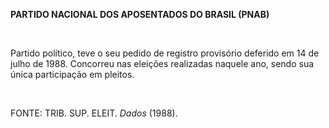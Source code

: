 **PARTIDO NACIONAL DOS APOSENTADOS DO BRASIL (PNAB)**

 

Partido político, teve o seu pedido de registro provisório deferido em
14 de julho de 1988. Concorreu nas eleições realizadas naquele ano,
sendo sua única participação em pleitos.

 

FONTE: TRIB. SUP. ELEIT. *Dados* (1988).

 

